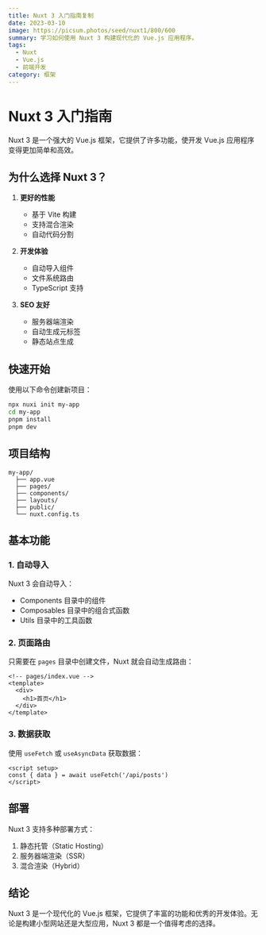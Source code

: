 ```yaml
---
title: Nuxt 3 入门指南复制
date: 2023-03-10
image: https://picsum.photos/seed/nuxt1/800/600
summary: 学习如何使用 Nuxt 3 构建现代化的 Vue.js 应用程序。
tags: 
  - Nuxt
  - Vue.js
  - 前端开发
category: 框架
---
```


# Nuxt 3 入门指南

Nuxt 3 是一个强大的 Vue.js 框架，它提供了许多功能，使开发 Vue.js 应用程序变得更加简单和高效。

## 为什么选择 Nuxt 3？

1. **更好的性能**
   - 基于 Vite 构建
   - 支持混合渲染
   - 自动代码分割

2. **开发体验**
   - 自动导入组件
   - 文件系统路由
   - TypeScript 支持

3. **SEO 友好**
   - 服务器端渲染
   - 自动生成元标签
   - 静态站点生成

## 快速开始

使用以下命令创建新项目：

```bash
npx nuxi init my-app
cd my-app
pnpm install
pnpm dev
```

## 项目结构

```
my-app/
  ├── app.vue
  ├── pages/
  ├── components/
  ├── layouts/
  ├── public/
  └── nuxt.config.ts
```

## 基本功能

### 1. 自动导入

Nuxt 3 会自动导入：
- Components 目录中的组件
- Composables 目录中的组合式函数
- Utils 目录中的工具函数

### 2. 页面路由

只需要在 `pages` 目录中创建文件，Nuxt 就会自动生成路由：

```vue
<!-- pages/index.vue -->
<template>
  <div>
    <h1>首页</h1>
  </div>
</template>
```

### 3. 数据获取

使用 `useFetch` 或 `useAsyncData` 获取数据：

```vue
<script setup>
const { data } = await useFetch('/api/posts')
</script>
```

## 部署

Nuxt 3 支持多种部署方式：

1. 静态托管（Static Hosting）
2. 服务器端渲染（SSR）
3. 混合渲染（Hybrid）

## 结论

Nuxt 3 是一个现代化的 Vue.js 框架，它提供了丰富的功能和优秀的开发体验。无论是构建小型网站还是大型应用，Nuxt 3 都是一个值得考虑的选择。 
